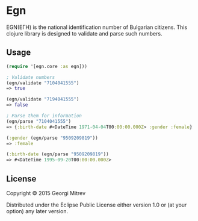 # Egn

EGN(ЕГН) is the national identification number of Bulgarian citizens.
This clojure library is designed to validate and parse such numbers.

## Usage
```clj
(require '[egn.core :as egn]))

; Validate numbers
(egn/validate "7104041555")
=> true

(egn/validate "7194041555")
=> false

; Parse them for information
(egn/parse "7104041555")
=> {:birth-date #<DateTime 1971-04-04T00:00:00.000Z> :gender :female}

(:gender (egn/parse "9509209819"))
=> :female

(:birth-date (egn/parse "9509209819"))
=> #<DateTime 1995-09-20T00:00:00.000Z>
```
## License

Copyright © 2015 Georgi Mitrev

Distributed under the Eclipse Public License either version 1.0 or (at
your option) any later version.
